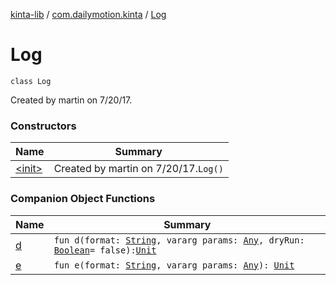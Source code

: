 [kinta-lib](../../index.md) / [com.dailymotion.kinta](../index.md) / [Log](./index.md)

# Log

`class Log`

Created by martin on 7/20/17.

### Constructors

| Name | Summary |
|---|---|
| [&lt;init&gt;](-init-.md) | Created by martin on 7/20/17.`Log()` |

### Companion Object Functions

| Name | Summary |
|---|---|
| [d](d.md) | `fun d(format: `[`String`](https://kotlinlang.org/api/latest/jvm/stdlib/kotlin/-string/index.html)`, vararg params: `[`Any`](https://kotlinlang.org/api/latest/jvm/stdlib/kotlin/-any/index.html)`, dryRun: `[`Boolean`](https://kotlinlang.org/api/latest/jvm/stdlib/kotlin/-boolean/index.html)` = false): `[`Unit`](https://kotlinlang.org/api/latest/jvm/stdlib/kotlin/-unit/index.html) |
| [e](e.md) | `fun e(format: `[`String`](https://kotlinlang.org/api/latest/jvm/stdlib/kotlin/-string/index.html)`, vararg params: `[`Any`](https://kotlinlang.org/api/latest/jvm/stdlib/kotlin/-any/index.html)`): `[`Unit`](https://kotlinlang.org/api/latest/jvm/stdlib/kotlin/-unit/index.html) |
